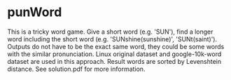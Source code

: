 # punWord
This is a tricky word game. Give a short word (e.g. 'SUN'), find a longer word including the short word (e.g. 'SUNshine(sunshine)', 'SUNt(saint)'). Outputs do not have to be the exact same word, they could be some words with the similar pronunciation. Linux original dataset and google-10k-word dataset are used in this approach. Result words are sorted by Levenshtein distance. See solution.pdf for more information.
